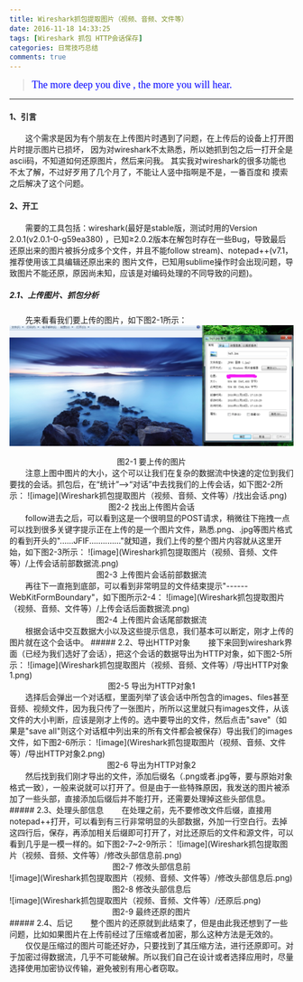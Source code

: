 ```yaml
---
title: Wireshark抓包提取图片（视频、音频、文件等）
date: 2016-11-18 14:33:25
tags: [Wireshark 抓包 HTTP会话保存]
categories: 日常技巧总结
comments: true
---
```


><font color=#0000FF face="微软雅黑" size=4>The more deep you dive , the more you will hear.</font>


***


#### 1、引言
　　这个需求是因为有个朋友在上传图片时遇到了问题，在上传后的设备上打开图片时提示图片已损坏，
因为对wireshark不太熟悉，所以她抓到包之后一打开全是ascii码，不知道如何还原图片，然后来问我。
其实我对wireshark的很多功能也不太了解，不过好歹用了几个月了，不能让人竖中指啊是不是，一番百度和
摸索之后解决了这个问题。
#### 2、开工
　　需要的工具包括：wireshark(最好是stable版，测试时用的Version 2.0.1(v2.0.1-0-g59ea380)
，已知≥2.0.2版本在解包时存在一些Bug，导致最后还原出来的图片被拆分成多个文件，并且不能follow stream)、notepad++(v7.1，推荐使用该工具编辑还原出来的
图片文件，已知用sublime操作时会出现问题，导致图片不能还原，原因尚未知，应该是对编码处理的不同导致的问题)。
##### 2.1、上传图片、抓包分析
　　先来看看我们要上传的图片，如下图2-1所示：
![image](Wireshark抓包提取图片（视频、音频、文件等）/要上传的图片.png)
<div align='center'>图2-1  要上传的图片</div>
　　注意上图中图片的大小，这个可以让我们在复杂的数据流中快速的定位到我们要找的会话。抓包后，在“统计”-->“对话”中去找我们的上传会话，如下图2-2所示：
![image](Wireshark抓包提取图片（视频、音频、文件等）/找出会话.png)
<div align='center'>图2-2  找出上传图片会话</div>
　　follow进去之后，可以看到这是一个很明显的POST请求，稍微往下拖拽一点可以找到很多关键字提示正在上传的是一个图片文件，熟悉.png、.jpg等图片格式的看到开头的"......JFIF.............."就知道，我们上传的整个图片内容就从这里开始，如下图2-3所示：
![image](Wireshark抓包提取图片（视频、音频、文件等）/上传会话前部数据流.png)
<div align='center'>图2-3  上传图片会话前部数据流</div>
　　再往下一直拖到底部，可以看到非常明显的文件结束提示"------WebKitFormBoundary"，如下图所示2-4：
![image](Wireshark抓包提取图片（视频、音频、文件等）/上传会话后面数据流.png)
<div align='center'>图2-4  上传图片会话尾部数据流</div>
　　根据会话中交互数据大小以及这些提示信息，我们基本可以断定，刚才上传的图片就在这个会话中。
##### 2.2、导出HTTP对象
　　接下来回到wireshark界面（已经为我们选好了会话），把这个会话的数据导出为HTTP对象，如下图2-5所示：
![image](Wireshark抓包提取图片（视频、音频、文件等）/导出HTTP对象1.png)
<div align='center'>图2-5  导出为HTTP对象1</div>
　　选择后会弹出一个对话框，里面列举了该会话中所包含的images、files甚至音频、视频文件，因为我只传了一张图片，所所以这里就只有images文件，从该文件的大小判断，应该是刚才上传的。选中要导出的文件，然后点击"save"（如果是"save all"则这个对话框中列出来的所有文件都会被保存）导出我们的images文件，如下图2-6所示：
![image](Wireshark抓包提取图片（视频、音频、文件等）/导出HTTP对象2.png)
<div align='center'>图2-6  导出为HTTP对象2</div>
　　然后找到我们刚才导出的文件，添加后缀名（.png或者.jpg等，要与原始对象格式一致），一般来说就可以打开了。但是由于一些特殊原因，我发送的图片被添加了一些头部，直接添加后缀后并不能打开，还需要处理掉这些头部信息。
##### 2.3、处理头部信息
　　在处理之前，先不要修改文件后缀，直接用notepad++打开，可以看到有三行非常明显的头部数据，外加一行空白行。去掉这四行后，保存，再添加相关后缀即可打开了，对比还原后的文件和源文件，可以看到几乎是一模一样的。如下图2-7~2-9所示：
![image](Wireshark抓包提取图片（视频、音频、文件等）/修改头部信息前.png)
<div align='center'>图2-7 修改头部信息前</div>
![image](Wireshark抓包提取图片（视频、音频、文件等）/修改头部信息后.png)
<div align='center'>图2-8 修改头部信息后</div>
![image](Wireshark抓包提取图片（视频、音频、文件等）/还原后.png)
<div align='center'>图2-9 最终还原的图片</div>
##### 2.4、后记
　　整个图片的还原就到此结束了，但是由此我还想到了一些问题，比如如果图片在上传前经过了压缩或者加密，那么这种方法是无效的。
　　仅仅是压缩过的图片可能还好办，只要找到了其压缩方法，进行还原即可。对于加密过得数据流，几乎不可能破解。所以我们自己在设计或者选择应用时，尽量选择使用加密协议传输，避免被别有用心者窃取。